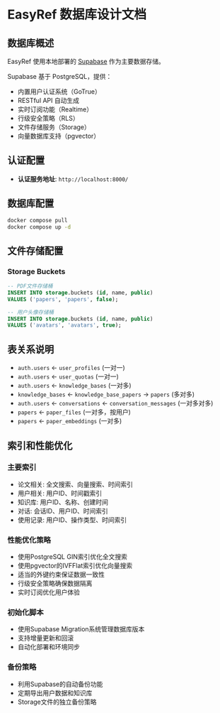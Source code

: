 # EasyRef 数据库设计文档

## 数据库概述

EasyRef 使用本地部署的 [Supabase](https://supabase.com/) 作为主要数据存储。

Supabase 基于 PostgreSQL，提供：
- 内置用户认证系统（GoTrue）
- RESTful API 自动生成
- 实时订阅功能（Realtime）
- 行级安全策略（RLS）
- 文件存储服务（Storage）
- 向量数据库支持（pgvector）

## 认证配置

- **认证服务地址**: `http://localhost:8000/`

## 数据库配置
```bash
docker compose pull
docker compose up -d
```

## 文件存储配置

### Storage Buckets
```sql
-- PDF文件存储桶
INSERT INTO storage.buckets (id, name, public)
VALUES ('papers', 'papers', false);

-- 用户头像存储桶
INSERT INTO storage.buckets (id, name, public)
VALUES ('avatars', 'avatars', true);
```

## 表关系说明

- `auth.users` ← `user_profiles` (一对一)
- `auth.users` ← `user_quotas` (一对一)
- `auth.users` ← `knowledge_bases` (一对多)
- `knowledge_bases` ← `knowledge_base_papers` → `papers` (多对多)
- `auth.users` ← `conversations` ← `conversation_messages` (一对多对多)
- `papers` ← `paper_files` (一对多，按用户)
- `papers` ← `paper_embeddings` (一对多)

## 索引和性能优化

### 主要索引
- 论文相关: 全文搜索、向量搜索、时间索引
- 用户相关: 用户ID、时间戳索引
- 知识库: 用户ID、名称、创建时间
- 对话: 会话ID、用户ID、时间索引
- 使用记录: 用户ID、操作类型、时间索引

### 性能优化策略
- 使用PostgreSQL GIN索引优化全文搜索
- 使用pgvector的IVFFlat索引优化向量搜索
- 适当的外键约束保证数据一致性
- 行级安全策略确保数据隔离
- 实时订阅优化用户体验

### 初始化脚本
- 使用Supabase Migration系统管理数据库版本
- 支持增量更新和回滚
- 自动化部署和环境同步

### 备份策略
- 利用Supabase的自动备份功能
- 定期导出用户数据和知识库
- Storage文件的独立备份策略
